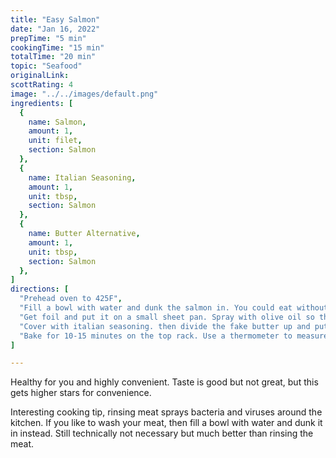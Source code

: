 ```yaml
---
title: "Easy Salmon"
date: "Jan 16, 2022"
prepTime: "5 min" 
cookingTime: "15 min"
totalTime: "20 min"
topic: "Seafood"
originalLink: 
scottRating: 4
image: "../../images/default.png"
ingredients: [
  {
    name: Salmon,
    amount: 1,
    unit: filet,
    section: Salmon
  },
  {
    name: Italian Seasoning,
    amount: 1,
    unit: tbsp,
    section: Salmon
  },
  {
    name: Butter Alternative,
    amount: 1,
    unit: tbsp,
    section: Salmon
  },
]
directions: [
  "Prehead oven to 425F",
  "Fill a bowl with water and dunk the salmon in. You could eat without dunking but I find it removes a little of the fishiness flavor.",
  "Get foil and put it on a small sheet pan. Spray with olive oil so the foil is heavily coated. Fish really likes to stick.",
  "Cover with italian seasoning. then divide the fake butter up and put into smaller scoops on the fish. It'll melt and coat it more evenly.",
  "Bake for 10-15 minutes on the top rack. Use a thermometer to measure until it reaches 145F"
]

---
```


Healthy for you and highly convenient. Taste is good but not great, but this gets higher stars for convenience.

Interesting cooking tip, rinsing meat sprays bacteria and viruses around the kitchen. If you like to wash your meat, then fill a bowl with water and dunk it in instead. Still technically not necessary but much better than rinsing the meat.